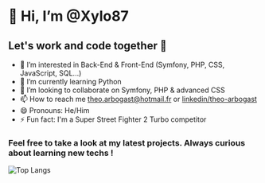 # 👋 Hi, I’m @Xylo87
## Let's work and code together 💪
- 👀 I’m interested in Back-End & Front-End (Symfony, PHP, CSS, JavaScript, SQL...)
- 🌱 I’m currently learning Python
- 💞️ I’m looking to collaborate on Symfony, PHP & advanced CSS
- 📫 How to reach me theo.arbogast@hotmail.fr or [linkedin/theo-arbogast](https://www.linkedin.com/in/theo-arbogast/)
- 😄 Pronouns: He/Him
- ⚡ Fun fact: I'm a Super Street Fighter 2 Turbo competitor

### Feel free to take a look at my latest projects. Always curious about learning new techs !

![Top Langs](https://github-readme-stats.vercel.app/api/top-langs/?username=anuraghazra&layout=compact)
<!---
Xylo87/Xylo87 is a ✨ special ✨ repository because its `README.md` (this file) appears on your GitHub profile.
You can click the Preview link to take a look at your changes.
--->
